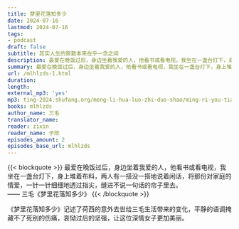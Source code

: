 ```yaml
---
title: 梦里花落知多少
date: 2024-07-16
lastmod: 2024-07-16
tags:
- podcast
draft: false
subtitle: 其实人生的聚散本来在乎一念之间
description: 最爱在晚饭过后，身边坐着我爱的人，他看书或看电视，我坐在一盏台灯下，身上堆着布料，两人有一搭没一搭地说着闲话，将那份对家庭的情爱，一针一针细细地透过指尖，缝进不说一句话的帘子里去。
summary: 最爱在晚饭过后，身边坐着我爱的人，他看书或看电视，我坐在一盏台灯下，身上堆着布料，两人有一搭没一搭地说着闲话，将那份对家庭的情爱，一针一针细细地透过指尖，缝进不说一句话的帘子里去。
url: /mlhlzds-1.html
duration: 
length: 
external_mp3: 'yes'
mp3: ting-2024.shufang.org/meng-li-hua-luo-zhi-duo-shao/ming-ri-you-tian-ya.mp3
books: mlhlzds
author_name: 三毛
translator_name: 
reader: zixin
reader_name: 子欣
episodes_amount: 2
episodes_base_url: mlhlzds
---
```


{{< blockquote >}}
最爱在晚饭过后，身边坐着我爱的人，他看书或看电视，我坐在一盏台灯下，身上堆着布料，两人有一搭没一搭地说着闲话，将那份对家庭的情爱，一针一针细细地透过指尖，缝进不说一句话的帘子里去。  
—— 三毛《梦里花落知多少》
{{< /blockquote >}}

《梦里花落知多少》记述了荷西的意外去世给三毛生活带来的变化，平静的语调掩藏不了死别的伤痛，哀恸过后的坚强，让这位深情女子更加美丽。
